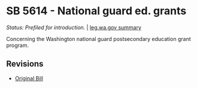 # SB 5614 - National guard ed. grants
*Status: Prefiled for introduction.* | [leg.wa.gov summary](https://app.leg.wa.gov/billsummary?BillNumber=5614&Year=2021)

Concerning the Washington national guard postsecondary education grant program.

## Revisions
* [Original Bill](1/)